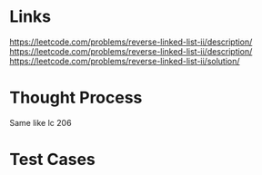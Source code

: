 # Links
https://leetcode.com/problems/reverse-linked-list-ii/description/
https://leetcode.com/problems/reverse-linked-list-ii/description/
https://leetcode.com/problems/reverse-linked-list-ii/solution/

# Thought Process
Same like lc 206

# Test Cases

